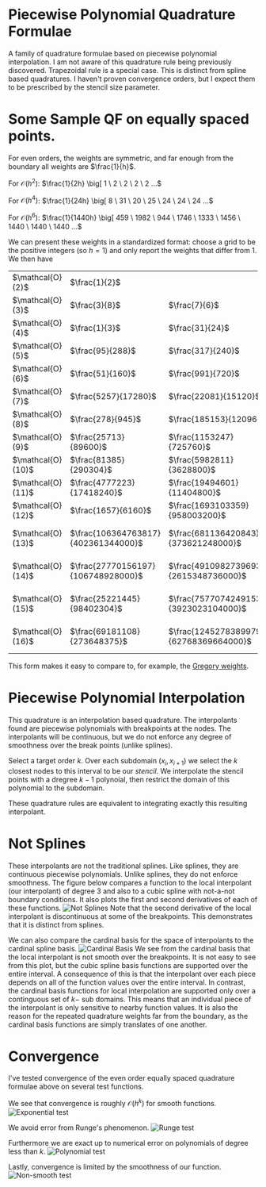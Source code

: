 # Piecewise Polynomial Quadrature Formulae
A family of quadrature formulae based on piecewise polynomial interpolation.
I am not aware of this quadrature rule being previously discovered.
Trapezoidal rule is a special case.
This is distinct from spline based quadratures.
I haven't proven convergence orders, but I expect them to be prescribed by the stencil size parameter.

# Some Sample QF on equally spaced points.
For even orders, the weights are symmetric, and far enough from the boundary all weights are $\frac{1}{h}$.

For $\mathcal{O}(h^2)$:
$\frac{1}{2h} \big[ 1 \ 2 \ 2 \ 2 \ 2 ...$

For $\mathcal{O}(h^4)$:
$\frac{1}{24h} \big[ 8 \ 31 \ 20 \ 25 \ 24 \ 24 \ 24 ...$

For $\mathcal{O}(h^6)$:
$\frac{1}{1440h} \big[ 459 \ 1982 \ 944 \ 1746 \ 1333 \ 1456 \ 1440 \ 1440 \ 1440 ...$

We can present these weights in a standardized format: choose a grid to be the positive integers (so $h=1$) and only report the weights that differ from 1. We then have
<table>
	<tr>
		<td>$\mathcal{O}(2)$</td>
		<td>$\frac{1}{2}$</td>
	</tr>
	<tr>
		<td>$\mathcal{O}(3)$</td>
		<td>$\frac{3}{8}$</td>
		<td>$\frac{7}{6}$</td>
		<td>$\frac{23}{24}$</td>
	</tr>
	<tr>
		<td>$\mathcal{O}(4)$</td>
		<td>$\frac{1}{3}$</td>
		<td>$\frac{31}{24}$</td>
		<td>$\frac{5}{6}$</td>
		<td>$\frac{25}{24}$</td>
	</tr>
	<tr>
		<td>$\mathcal{O}(5)$</td>
		<td>$\frac{95}{288}$</td>
		<td>$\frac{317}{240}$</td>
		<td>$\frac{23}{30}$</td>
		<td>$\frac{793}{720}$</td>
		<td>$\frac{157}{160}$</td>
	</tr>
	<tr>
		<td>$\mathcal{O}(6)$</td>
		<td>$\frac{51}{160}$</td>
		<td>$\frac{991}{720}$</td>
		<td>$\frac{59}{90}$</td>
		<td>$\frac{97}{80}$</td>
		<td>$\frac{1333}{1440}$</td>
		<td>$\frac{91}{90}$</td>
	</tr>
	<tr>
		<td>$\mathcal{O}(7)$</td>
		<td>$\frac{5257}{17280}$</td>
		<td>$\frac{22081}{15120}$</td>
		<td>$\frac{54851}{120960}$</td>
		<td>$\frac{103}{70}$</td>
		<td>$\frac{89437}{120960}$</td>
		<td>$\frac{16367}{15120}$</td>
		<td>$\frac{23917}{24192}$</td>
	</tr>
	<tr>
		<td>$\mathcal{O}(8)$</td>
		<td>$\frac{278}{945}$</td>
		<td>$\frac{185153}{120960}$</td>
		<td>$\frac{3667}{15120}$</td>
		<td>$\frac{8167}{4480}$</td>
		<td>$\frac{733}{1890}$</td>
		<td>$\frac{156451}{120960}$</td>
		<td>$\frac{2777}{3024}$</td>
		<td>$\frac{905}{896}$</td>
	</tr>
	<tr>
		<td>$\mathcal{O}(9)$</td>
		<td>$\frac{25713}{89600}$</td>
		<td>$\frac{1153247}{725760}$</td>
		<td>$\frac{130583}{3628800}$</td>
		<td>$\frac{903527}{403200}$</td>
		<td>$- \frac{797}{5670}$</td>
		<td>$\frac{6244961}{3628800}$</td>
		<td>$\frac{56621}{80640}$</td>
		<td>$\frac{3891877}{3628800}$</td>
		<td>$\frac{1028617}{1036800}$</td>
	</tr>
	<tr>
		<td>$\mathcal{O}(10)$</td>
		<td>$\frac{81385}{290304}$</td>
		<td>$\frac{5982811}{3628800}$</td>
		<td>$- \frac{105103}{518400}$</td>
		<td>$\frac{3384373}{1209600}$</td>
		<td>$- \frac{27673}{28350}$</td>
		<td>$\frac{371081}{145152}$</td>
		<td>$\frac{175523}{1209600}$</td>
		<td>$\frac{4758181}{3628800}$</td>
		<td>$\frac{6767167}{7257600}$</td>
		<td>$\frac{14269}{14175}$</td>
	</tr>
	<tr>
		<td>$\mathcal{O}(11)$</td>
		<td>$\frac{4777223}{17418240}$</td>
		<td>$\frac{19494601}{11404800}$</td>
		<td>$- \frac{21664009}{45619200}$</td>
		<td>$\frac{20082647}{5702400}$</td>
		<td>$- \frac{357595981}{159667200}$</td>
		<td>$\frac{101509}{24948}$</td>
		<td>$- \frac{177536819}{159667200}$</td>
		<td>$\frac{80938271}{39916800}$</td>
		<td>$\frac{212182463}{319334400}$</td>
		<td>$\frac{255314179}{239500800}$</td>
		<td>$\frac{783809}{788480}$</td>
	</tr>
	<tr>
		<td>$\mathcal{O}(12)$</td>
		<td>$\frac{1657}{6160}$</td>
		<td>$\frac{1693103359}{958003200}$</td>
		<td>$- \frac{183182141}{239500800}$</td>
		<td>$\frac{155823623}{35481600}$</td>
		<td>$- \frac{52948363}{13305600}$</td>
		<td>$\frac{41542229}{6386688}$</td>
		<td>$- \frac{54633}{15400}$</td>
		<td>$\frac{601537459}{159667200}$</td>
		<td>$- \frac{2733413}{13305600}$</td>
		<td>$\frac{48112633}{35481600}$</td>
		<td>$\frac{44838553}{47900160}$</td>
		<td>$\frac{38522153}{38320128}$</td>
	</tr>
	<tr>
		<td>$\mathcal{O}(13)$</td>
		<td>$\frac{106364763817}{402361344000}$</td>
		<td>$\frac{681136420843}{373621248000}$</td>
		<td>$- \frac{1401331298077}{1307674368000}$</td>
		<td>$\frac{2832366494131}{523069747200}$</td>
		<td>$- \frac{438200202533}{69742632960}$</td>
		<td>$\frac{4442934458299}{435891456000}$</td>
		<td>$- \frac{1965283}{250250}$</td>
		<td>$\frac{3251907989573}{435891456000}$</td>
		<td>$- \frac{125285857217}{49816166400}$</td>
		<td>$\frac{249304895401}{104613949440}$</td>
		<td>$\frac{820902291229}{1307674368000}$</td>
		<td>$\frac{2775843989651}{2615348736000}$</td>
		<td>$\frac{473293717537}{475517952000}$</td>
	</tr>
	<tr>
		<td>$\mathcal{O}(14)$</td>
		<td>$\frac{27770156197}{106748928000}$</td>
		<td>$\frac{4910982739693}{2615348736000}$</td>
		<td>$- \frac{1830414679453}{1307674368000}$</td>
		<td>$\frac{17308443934079}{2615348736000}$</td>
		<td>$- \frac{3239871500473}{348713164800}$</td>
		<td>$\frac{6802893055867}{435891456000}$</td>
		<td>$- \frac{105610027}{7007000}$</td>
		<td>$\frac{130582029653}{8895744000}$</td>
		<td>$- \frac{13824839392867}{1743565824000}$</td>
		<td>$\frac{2819830208717}{523069747200}$</td>
		<td>$- \frac{752403440483}{1307674368000}$</td>
		<td>$\frac{3634010752403}{2615348736000}$</td>
		<td>$\frac{4920175305323}{5230697472000}$</td>
		<td>$\frac{28145907}{28028000}$</td>
	</tr>
	<tr>
		<td>$\mathcal{O}(15)$</td>
		<td>$\frac{25221445}{98402304}$</td>
		<td>$\frac{7577074249153}{3923023104000}$</td>
		<td>$- \frac{109758975737401}{62768369664000}$</td>
		<td>$\frac{2619716486083}{326918592000}$</td>
		<td>$- \frac{823993097730133}{62768369664000}$</td>
		<td>$\frac{3652938751549}{156920924160}$</td>
		<td>$- \frac{185364174597109}{6974263296000}$</td>
		<td>$\frac{362611972}{13030875}$</td>
		<td>$- \frac{406567190928929}{20922789888000}$</td>
		<td>$\frac{5691974352499}{435891456000}$</td>
		<td>$- \frac{11068437145699}{2510734786560}$</td>
		<td>$\frac{2729565317047}{980755776000}$</td>
		<td>$\frac{12392155500563}{20922789888000}$</td>
		<td>$\frac{4149740674111}{3923023104000}$</td>
		<td>$\frac{687122652947}{689762304000}$</td>
	</tr>
	<tr>
		<td>$\mathcal{O}(16)$</td>
		<td>$\frac{69181108}{273648375}$</td>
		<td>$\frac{124527838997953}{62768369664000}$</td>
		<td>$- \frac{8301345801121}{3923023104000}$</td>
		<td>$\frac{602923312676921}{62768369664000}$</td>
		<td>$- \frac{1596315823547}{89159616000}$</td>
		<td>$\frac{2120764633122901}{62768369664000}$</td>
		<td>$- \frac{172974549513301}{3923023104000}$</td>
		<td>$\frac{21497071030031}{426995712000}$</td>
		<td>$- \frac{53570696141}{1277025750}$</td>
		<td>$\frac{1918959527598691}{62768369664000}$</td>
		<td>$- \frac{58518753821611}{3923023104000}$</td>
		<td>$\frac{474505422337963}{62768369664000}$</td>
		<td>$- \frac{980645013239}{980755776000}$</td>
		<td>$\frac{8132582533301}{5706215424000}$</td>
		<td>$\frac{528870628631}{560431872000}$</td>
		<td>$\frac{1285469654383}{1280987136000}$</td>
	</tr>
</table>

This form makes it easy to compare to, for example, the [Gregory weights](https://www.colorado.edu/amath/sites/default/files/attached-files/gregory.pdf).

# Piecewise Polynomial Interpolation
This quadrature is an interpolation based quadrature.
The interpolants found are piecewise polynomials with breakpoints at the nodes.
The interpolants will be continuous, but we do not enforce any degree of smoothness over the break points (unlike splines).

Select a target order $k$.
Over each subdomain $(x_{i}, x_{i+1})$ we select the $k$ closest nodes to this interval to be our *stencil*.
We interpolate the stencil points with a dregree $k-1$ polynoial, then restrict the domain of this polynomial to the subdomain.

These quadrature rules are equivalent to integrating exactly this resulting interpolant.

# Not Splines
These interpolants are not the traditional splines.
Like splines, they are continuous piecewise polynomials.
Unlike splines, they do not enforce smoothness.
The figure below compares a function to the local interpolant (our interpolant) of degree 3 and also to a cubic spline with not-a-not boundary conditions.
It also plots the first and second derivatives of each of these functions.
![Not Splines](./images/not_spline.png)
Note that the second derivative of the local interpolant is discontinuous at some of the breakpoints.
This demonstrates that it is distinct from splines.

We can also compare the cardinal basis for the space of interpolants to the cardinal spline basis.
![Cardinal Basis](./images/cardinal_basis.png)
We see from the cardinal basis that the local interpolant is not smooth over the breakpoints.
It is not easy to see from this plot, but the cubic spline basis functions are supported over the entire interval.
A consequence of this is that the interpolant over each piece depends on all of the function values over the entire interval.
In contrast, the cardinal basis functions for local interpolation are supported only over a continguous set of $k-$ sub domains.
This means that an individual piece of the interpolant is only sensitive to nearby function values.
It is also the reason for the repeated quadrature weights far from the boundary, as the cardinal basis functions are simply translates of one another.

# Convergence
I've tested convergence of the even order equally spaced quadrature formulae above on several test functions. 

We see that convergence is roughly $\mathcal{O}(h^k)$ for smooth functions.
![Exponential test](./images/convergence_exp.png)

We avoid error from Runge's phenomenon.
![Runge test](./images/convergence_runge.png)

Furthermore we are exact up to numerical error on polynomials of degree less than $k$.
![Polynomial test](./images/convergence_poly.png)

Lastly, convergence is limited by the smoothness of our function.
![Non-smooth test](./images/convergence_kink.png)

